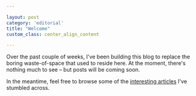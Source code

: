 ```yaml
---

layout: post
category: 'editorial'
title: "Welcome"
custom_class: center_align_content

---
```


Over the past couple of weeks, I've been building this blog to replace the boring waste-of-space that used to reside here. At the moment, there's nothing much to see – but posts will be coming soon.

In the meantime, feel free to browse some of the [interesting articles](/reading) I've stumbled across.